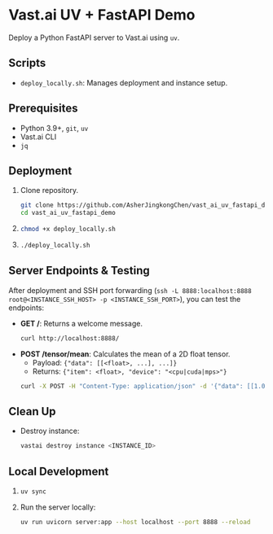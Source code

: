 # Vast.ai UV + FastAPI Demo

Deploy a Python FastAPI server to Vast.ai using `uv`.

## Scripts

-   `deploy_locally.sh`: Manages deployment and instance setup.

## Prerequisites

-   Python 3.9+, `git`, `uv`
-   Vast.ai CLI
-   `jq`

## Deployment

1.  Clone repository.
    ```bash
    git clone https://github.com/AsherJingkongChen/vast_ai_uv_fastapi_demo.git
    cd vast_ai_uv_fastapi_demo
    ```
2.  ```bash
    chmod +x deploy_locally.sh
    ```
3.  ```bash
    ./deploy_locally.sh
    ```

## Server Endpoints & Testing

After deployment and SSH port forwarding (`ssh -L 8888:localhost:8888 root@<INSTANCE_SSH_HOST> -p <INSTANCE_SSH_PORT>`), you can test the endpoints:

-   **GET /**: Returns a welcome message.
    ```bash
    curl http://localhost:8888/
    ```
-   **POST /tensor/mean**: Calculates the mean of a 2D float tensor.
    -   Payload: `{"data": [[<float>, ...], ...]}`
    -   Returns: `{"item": <float>, "device": "<cpu|cuda|mps>"}`
    ```bash
    curl -X POST -H "Content-Type: application/json" -d '{"data": [[1.0, 2.0], [3.0, 4.0]]}' http://localhost:8888/tensor/mean
    ```

## Clean Up

-   Destroy instance:
    ```bash
    vastai destroy instance <INSTANCE_ID>
    ```

## Local Development

1.  ```bash
    uv sync
    ```
2.  Run the server locally:
    ```bash
    uv run uvicorn server:app --host localhost --port 8888 --reload
    ```
